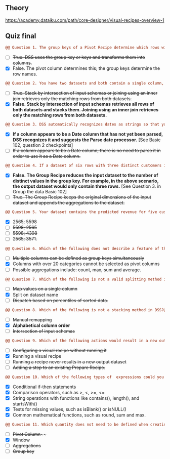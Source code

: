# 
## Theory
https://academy.dataiku.com/path/core-designer/visual-recipes-overview-1

## Quiz final
```diff
@@ Question 1. The group keys of a Pivot Recipe determine which rows will be transformed into columns. @@
``` 
- [ ] ~~True. DSS uses the group key or keys and transforms them into columns.~~
- [x] False. The pivot column determines this; the group keys determine the row names.

```diff
@@ Question 2. You have two datasets and both contain a single column, customerID. Stacking the two datasets by the intersection of the input schemas would result in the same output dataset if you joined the two datasets using an inner join.@@
```
- [ ] ~~True. Stack by intersection of input schemas or joining using an inner join retrieves only the matching rows from both datasets.~~
- [x] **False. Stack by intersection of input schemas retrieves all rows of both datasets and stacks them. Joining using an inner join retrieves only the matching rows from both datasets.**

```diff
@@ Question 3. DSS automatically recognizes dates as strings so that you don’t have to parse them.@@
```

- [x] **If a column appears to be a Date column that has not yet been parsed, DSS recognizes it and suggests the Parse date processor.** [See Basic 102, question 2 checkpoints]
- [ ] ~~If a column appears to be a Date column, there is no need to parse it in order to use it as a Date column.~~

```diff
@@ Question 4. If a dataset of six rows with three distinct customers is grouped by customers, the output dataset will also contain six rows.@@
```
- [x] **False. The Group Recipe reduces the input dataset to the number of distinct values in the group key. For example, in the above scenario, the output dataset would only contain three rows.** [See Question 3. in Group the data Basic 102]
- [ ] ~~True. The Group Recipe keeps the original dimensions of the input dataset and appends the aggregations to the dataset.~~

```diff
@@ Question 5. Your dataset contains the predicted revenue for five customers, where rows contain the values of 2565, 4398, 3571, 4432, and 5598. You have configured the Top N recipe to retrieve the top and bottom row and sort the data in ascending order. Which of the following best represents the output dataset?@@
```
- [x] 2565; 5598
- [ ] ~~5598; 2565~~
- [ ] ~~5598; 4398~~
- [ ] ~~2565; 3571.~~

```diff
@@ Question 6. Which of the following does not describe a feature of the DSS Pivot Recipe?@@
```
- [ ] ~~Multiple columns can be defined as group keys simultaneously~~
- [x] Columns with over 20 categories cannot be selected as pivot columns
- [ ] ~~Possible aggregations include: count, max, sum and average.~~

```diff
@@ Question 7. Which of the following is not a valid splitting method in DSS?@@
```
- [ ] ~~Map values on a single column~~
- [x] Split on dataset name
- [ ] ~~Dispatch based on percentiles of sorted data.~~

```diff
@@ Question 8. Which of the following is not a stacking method in DSS?@@
```
- [ ] ~~Manual remapping~~
- [x] **Alphabetical column order**
- [ ] ~~Intersection of input schemas~~

```diff
@@ Question 9. Which of the following actions would result in a new output dataset?@@
```
- [ ] ~~Configuring a visual recipe without running it~~
- [x] Running a visual recipe
- [ ] ~~Running a recipe never results in a new output dataset~~
- [ ] ~~Adding a step to an existing Prepare Recipe.~~

```diff
@@ Question 10. Which of the following types of  expressions could you use in a Formula step? (Select all that apply.)@@
```
- [x] Conditional if-then statements
- [x] Comparison operators, such as >, <, >=, <=
- [x] String operations with functions like contains(), length(), and startsWith()
- [x] Tests for missing values, such as isBlank() or isNULL()
- [x] Common mathematical functions, such as round, sum and max.

```diff
@@ Question 11. Which quantity does not need to be defined when creating a Pivot Recipe?@@
```
- [ ] ~~Pivot Column~~~~
- [x] Window
- [ ] ~~Aggregations~~
- [ ] ~~Group key~~
